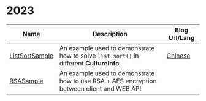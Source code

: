 # 2023

| Name      | Description | Blog Url/Lang |
| ----------- | ----------- |----------- |
| [ListSortSample](https://github.com/catcherwong-archive/2023/tree/main/ListSortSample)   | An example used to demonstrate how to solve `list.sort()` in different **CultureInfo** | [Chinese](https://mp.weixin.qq.com/s/dObFMxr4VHJzog8VDUFUjw) |
| [RSASample](https://github.com/catcherwong-archive/2023/tree/main/RSASample)   | An example used to demonstrate how to use RSA + AES encryption between client and WEB API |  |